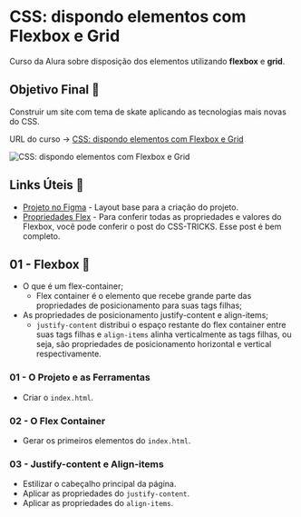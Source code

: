 # CSS: dispondo elementos com Flexbox e Grid

Curso da Alura sobre disposição dos elementos utilizando **flexbox** e **grid**.

## Objetivo Final &#x1F3AF;

Construir um site com tema de skate aplicando as tecnologias mais novas do CSS.

URL do curso -> [CSS: dispondo elementos com Flexbox e Grid](https://cursos.alura.com.br/course/css-dispondo-elementos-flexbox-grid)

![CSS: dispondo elementos com Flexbox e Grid](https://www.alura.com.br/assets/api/share/curso-css-dispondo-elementos-flexbox-grid.png)

## Links Úteis &#x1F517;
* [Projeto no Figma](https://www.figma.com/file/ibWktwVpnog76rMYOdVhks/Dispondo-elementos-com-flexbox-e-grid) - Layout base para a criação do projeto.
* [Propriedades Flex](https://css-tricks.com/snippets/css/a-guide-to-flexbox/) - Para conferir todas as propriedades e valores do Flexbox, você pode conferir o post do CSS-TRICKS. Esse post é bem completo.

## 01 - Flexbox &#x1F516;
* O que é um flex-container;
    * Flex container é o elemento que recebe grande parte das propriedades de posicionamento para suas tags filhas;
* As propriedades de posicionamento justify-content e align-items;
    * `justify-content` distribui o espaço restante do flex container entre suas tags filhas e `align-items` alinha verticalmente as tags filhas, ou seja, são propriedades de posicionamento horizontal e vertical respectivamente.

### 01 - O Projeto e as Ferramentas
* Criar o `index.html`.

### 02 - O Flex Container
* Gerar os primeiros elementos do `index.html`.

### 03 - Justify-content e Align-items
* Estilizar o cabeçalho principal da página.
* Aplicar as propriedades do `justify-content`.
* Aplicar as propriedades do `align-items`.